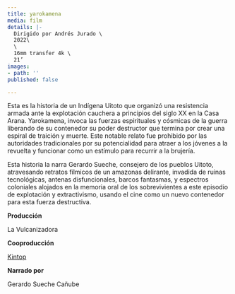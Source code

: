 ```yaml
---
title: yarokamena
media: film
details: |-
  Dirigido por Andrés Jurado \
  2022\
  \
  16mm transfer 4k \
  21’
images:
- path: ''
published: false

---
```

Esta es la historia de un Indígena Uitoto que organizó una resistencia armada ante la explotación cauchera a principios del siglo XX en la Casa Arana. Yarokamena, invoca las fuerzas espirituales y cósmicas de la guerra liberando de su contenedor su poder destructor que termina por crear una espiral de traición y muerte. Este notable relato fue prohibido por las autoridades tradicionales por su potencialidad para atraer a los jóvenes a la revuelta y funcionar como un estímulo para recurrir a la brujería. 

Esta historia la narra Gerardo Sueche, consejero de los pueblos Uitoto, atravesando retratos fílmicos de un amazonas delirante, invadida de ruinas tecnológicas, antenas disfuncionales, barcos fantasmas, y espectros coloniales alojados en la memoria oral de los sobrevivientes a este episodio de explotación y extractivismo, usando el cine como un nuevo contenedor para esta fuerza destructiva.

**Producción**

La Vulcanizadora

**Cooproducción**

[Kintop](https://www.kintop.pt "Kintop") 

**Narrado por**

Gerardo Sueche Cañube